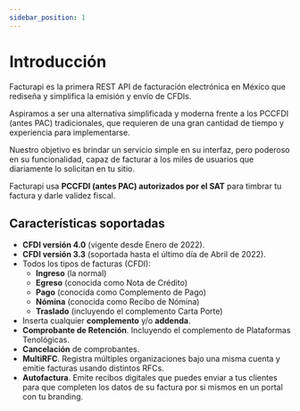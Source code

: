 ```yaml
---
sidebar_position: 1
---
```


# Introducción

Facturapi es la primera REST API de facturación electrónica en México que rediseña y simplifica la emisión y envío de CFDIs.

Aspiramos a ser una alternativa simplificada y moderna frente a los PCCFDI (antes PAC) tradicionales, que requieren de una gran cantidad de tiempo y experiencia para implementarse.

Nuestro objetivo es brindar un servicio simple en su interfaz, pero poderoso en su funcionalidad, capaz de facturar a los miles de usuarios que diariamente lo solicitan en tu sitio.

Facturapi usa **PCCFDI (antes PAC) autorizados por el SAT** para timbrar tu factura y darle validez fiscal.

## Características soportadas

- **CFDI versión 4.0** (vigente desde Enero de 2022).
- **CFDI versión 3.3** (soportada hasta el último día de Abril de 2022).
- Todos los tipos de facturas (CFDI):
  - **Ingreso** (la normal)
  - **Egreso** (conocida como Nota de Crédito)
  - **Pago** (conocida como Complemento de Pago)
  - **Nómina** (conocida como Recibo de Nómina)
  - **Traslado** (incluyendo el complemento Carta Porte)
- Inserta cualquier **complemento** y/o **addenda**.
- **Comprobante de Retención**. Incluyendo el complemento de Plataformas Tenológicas.
- **Cancelación** de comprobantes.
- **MultiRFC**. Registra múltiples organizaciones bajo una misma cuenta y emitie facturas usando distintos RFCs.
- **Autofactura**. Emite recibos digitales que puedes enviar a tus clientes para que completen los datos de su factura por si mismos en un portal con tu branding.

